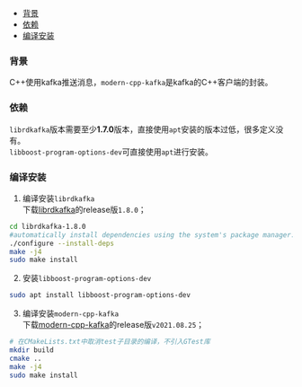 - [背景](#背景)
- [依赖](#依赖)
- [编译安装](#编译安装)

### 背景          
C++使用kafka推送消息，`modern-cpp-kafka`是kafka的C++客户端的封装。          

### 依赖          
`librdkafka`版本需要至少**1.7.0**版本，直接使用`apt`安装的版本过低，很多定义没有。          
`libboost-program-options-dev`可直接使用`apt`进行安装。

### 编译安装                  
1. 编译安装`librdkafka`        
下载[librdkafka](https://github.com/edenhill/librdkafka)的release版`1.8.0`；       
     
```sh
cd librdkafka-1.8.0
#automatically install dependencies using the system's package manager:
./configure --install-deps
make -j4
sudo make install
```          

2. 安装`libboost-program-options-dev`        
```sh
sudo apt install libboost-program-options-dev
```          

3. 编译安装`modern-cpp-kafka`      
下载[modern-cpp-kafka](https://github.com/morganstanley/modern-cpp-kafka)的release版`v2021.08.25`；    

```sh
# 在CMakeLists.txt中取消test子目录的编译，不引入GTest库
mkdir build
cmake ..
make -j4
sudo make install
```     
  

